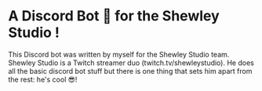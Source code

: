 # A Discord Bot 🤖 for the Shewley Studio !
This Discord bot was written by myself for the Shewley Studio team. Shewley Studio is a Twitch streamer duo (twitch.tv/shewleystudio).
He does all the basic discord bot stuff but there is one thing that sets him apart from the rest: he's cool 😎!
